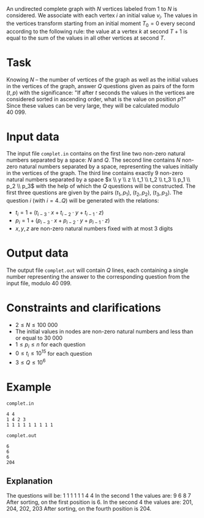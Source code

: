 
An undirected complete graph with $N$ vertices labeled from $1$ to $N$ is considered. We associate with each vertex $i$ an initial value $v_i$. The values in the vertices transform starting from an initial moment $T_0=0$ every second according to the following rule: the value at a vertex $k$ at second $T+1$ is equal to the sum of the values in all other vertices at second $T$.

# Task
Knowing $N$ – the number of vertices of the graph as well as the initial values in the vertices of the graph, answer $Q$ questions given as pairs of the form $(t, p)$ with the significance: "If after $t$ seconds the values in the vertices are considered sorted in ascending order, what is the value on position $p$?" Since these values can be very large, they will be calculated modulo $40\ 099$.

# Input data

The input file `complet.in` contains on the first line two non-zero natural numbers separated by a space: $N$ and $Q$. The second line contains $N$ non-zero natural numbers separated by a space, representing the values initially in the vertices of the graph. The third line contains exactly $9$ non-zero natural numbers separated by a space $x \\ y \\ z \\ t_1 \\ t_2 \\ t_3 \\ p_1 \\ p_2 \\ p_3$ with the help of which the $Q$ questions will be constructed. The first three questions are given by the pairs $(t_1, p_1)$, $(t_2, p_2)$, $(t_3, p_3)$. The question $i$ (with $i=4..Q$) will be generated with the relations:
* $t_i = 1 + (t_{i-3} \cdot x + t_{i-2} \cdot y + t_{i-1} \cdot z)\ %\ 10^{15}$
* $p_i = 1 + (p_{i-3} \cdot x + p_{i-2} \cdot y + p_{i-1} \cdot z)\ %\ N$
* $x, y, z$ are non-zero natural numbers fixed with at most $3$ digits

# Output data

The output file `complet.out` will contain $Q$ lines, each containing a single number representing the answer to the corresponding question from the input file, modulo $40\ 099$.

# Constraints and clarifications
* $2 \leq N \leq 100\ 000$
* The initial values in nodes are non-zero natural numbers and less than or equal to $30\ 000$
* $1 \leq p_i \leq n$ for each question
* $0 \leq t_i \leq 10^{15}$ for each question
* $3 \leq Q \leq 10^6$

# Example

`complet.in`
```
4 4
1 4 2 3
1 1 1 1 1 1 1 1 1
```

`complet.out`
```
6
6
6
204
```

## Explanation

The questions will be:
$1 \ 1$
$1 \ 1$
$1 \ 1$
$4 \ 4$
In the second $1$ the values are: $9 \ 6 \ 8 \ 7$
After sorting, on the first position is $6$.
In the second $4$ the values are: $201$, $204$, $202$, $203$
After sorting, on the fourth position is $204$.
